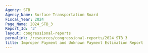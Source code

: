 ```yaml
---
Agency: STB
Agency_Name: Surface Transportation Board
Fiscal_Year: 2024
Page_Name: 2024_STB_3
Report_Id: '3'
layout: congressional-reports
permalink: /resources/congressional-reports/2024_STB_3
title: Improper Payment and Unknown Payment Estimation Report
---
```


